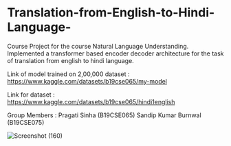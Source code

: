 # Translation-from-English-to-Hindi-Language-
Course Project for the course Natural Language Understanding.  Implemented a transformer based encoder decoder architecture for the task of translation from english to hindi language.

Link of model trained on 2,00,000 dataset : https://www.kaggle.com/datasets/b19cse065/my-model

Link for dataset : https://www.kaggle.com/datasets/b19cse065/hindi1english

Group Members :
Pragati Sinha (B19CSE065)
Sandip Kumar Burnwal (B19CSE075)

![Screenshot (160)](https://user-images.githubusercontent.com/59009348/183917823-6b090f68-9af3-4105-9bc8-dd99d1f95eaf.png)
